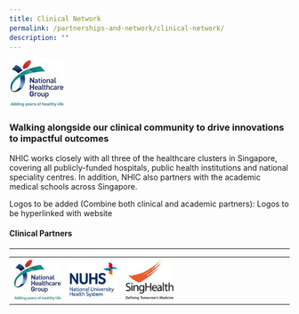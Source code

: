 ```yaml
---
title: Clinical Network
permalink: /partnerships-and-network/clinical-network/
description: ""
---
```

<style>
	.row is-4{
	width:20%;
	}
	</style>
	
<img src="/images/Partners%20Icons/nhg-logo.jpg" class="col is-4">

### Walking alongside our clinical community to drive innovations to impactful outcomes

NHIC works closely with all three of the healthcare clusters in Singapore, covering all publicly-funded hospitals, public health institutions and national speciality centres. In addition, NHIC also partners with the academic medical schools across Singapore. 

Logos to be added (Combine both clinical and academic partners): Logos to be hyperlinked with website

#### Clinical Partners

---

<table>
	<tbody>
		<tr>
			<td width="20%">
				<img src="/images/Partners%20Icons/nhg-logo.jpg">
			</td>
			<td width="20%">
				<img src="/images/Partners%20Icons/nuhs_logo_201912.jpg">
			</td>
			<td width="20%">
				<img src="/images/Partners%20Icons/singhealth.jpg">
			</td>
			<td width="20%">
			</td>
			<td width="20%">
			</td>
		</tr>
	</tbody>
</table>